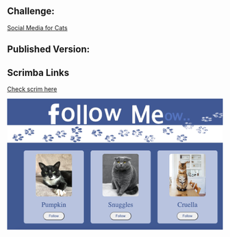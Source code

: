 ## Challenge:
[Social Media for Cats](https://scrimba.com/learn/weeklychallenge/the-weekly-web-dev-challenge-social-media-for-cats-latest-challenge-cocc242f0a342bdb545d6b69d)

## Published Version:


## Scrimba Links
[Check scrim here](https://scrimba.com/scrim/co744496ba6e9e5f68f847d06)

![image](imgs/site-image.jpg)